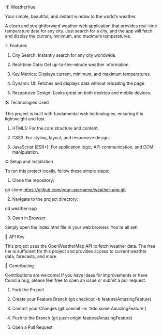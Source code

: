 ☀️ WeatherVue

Your simple, beautiful, and instant window to the world's weather.

A clean and straightforward weather web application that provides real-time temperature data for any city. Just search for a city, and the app will fetch and display the current, minimum, and maximum temperatures.

✨ Features

1. City Search: Instantly search for any city worldwide.

2. Real-time Data: Get up-to-the-minute weather information.

3. Key Metrics: Displays current, minimum, and maximum temperatures.

4. Dynamic UI: Fetches and displays data without reloading the page.

5. Responsive Design: Looks great on both desktop and mobile devices.

🛠️ Technologies Used

This project is built with fundamental web technologies, ensuring it is lightweight and fast.

1. HTML5: For the core structure and content.

2. CSS3: For styling, layout, and responsive design.

3. JavaScript (ES6+): For application logic, API communication, and DOM manipulation.

⚙️ Setup and Installation

To run this project locally, follow these simple steps:

1. Clone the repository:

git clone https://github.com/your-username/weather-app.git

2. Navigate to the project directory:

cd weather-app

3. Open in Browser:

Simply open the index.html file in your web browser. You're all set!

🔑 API Key

This project uses the OpenWeatherMap API to fetch weather data. The free tier is sufficient for this project and provides access to current weather data, forecasts, and more.

🤝 Contributing

Contributions are welcome! If you have ideas for improvements or have found a bug, please feel free to open an issue or submit a pull request.

1. Fork the Project

2. Create your Feature Branch (git checkout -b feature/AmazingFeature)

3. Commit your Changes (git commit -m 'Add some AmazingFeature')

4. Push to the Branch (git push origin feature/AmazingFeature)

5. Open a Pull Request
